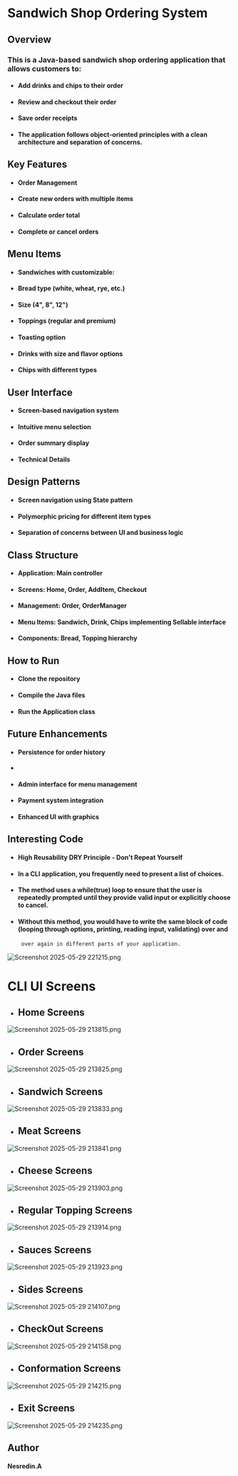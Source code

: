 # Sandwich Shop Ordering System
## Overview
### This is a Java-based sandwich shop ordering application that allows customers to:

- #### Add drinks and chips to their order

- #### Review and checkout their order

- #### Save order receipts

- #### The application follows object-oriented principles with a clean architecture and separation of concerns.

## Key Features
- #### Order Management

- #### Create new orders with multiple items

- #### Calculate order total

- #### Complete or cancel orders

## Menu Items
- #### Sandwiches with customizable:

- #### Bread type (white, wheat, rye, etc.)

- #### Size (4", 8", 12")

- #### Toppings (regular and premium)

- #### Toasting option

- #### Drinks with size and flavor options

- #### Chips with different types

## User Interface
- #### Screen-based navigation system

- #### Intuitive menu selection

- #### Order summary display

- #### Technical Details
## Design Patterns
- #### Screen navigation using State pattern

- #### Polymorphic pricing for different item types

- #### Separation of concerns between UI and business logic

## Class Structure
- #### Application: Main controller

- #### Screens: Home, Order, AddItem, Checkout

- ####  Management: Order, OrderManager

- #### Menu Items: Sandwich, Drink, Chips implementing Sellable interface

- #### Components: Bread, Topping hierarchy

## How to Run
- #### Clone the repository

- #### Compile the Java files

- #### Run the Application class

## Future Enhancements
- #### Persistence for order history
- 
- #### Admin interface for menu management

- #### Payment system integration

- #### Enhanced UI with graphics


## Interesting Code
- #### High Reusability DRY Principle - Don't Repeat Yourself

- #### In a CLI application, you frequently need to present a list of choices. 

- #### The method uses a while(true) loop to ensure that the user is repeatedly prompted until they provide valid input or explicitly choose to cancel.

- #### Without this method, you would have to write the same block of code (looping through options, printing, reading input, validating) over and
       over again in different parts of your application.
![Screenshot 2025-05-29 221215.png](Screenshot/Screenshot%202025-05-29%20221215.png)


# CLI UI Screens

- ## Home Screens
![Screenshot 2025-05-29 213815.png](Screenshot/Screenshot%202025-05-29%20213815.png)

- ## Order Screens
![Screenshot 2025-05-29 213825.png](Screenshot/Screenshot%202025-05-29%20213825.png)

- ## Sandwich Screens
![Screenshot 2025-05-29 213833.png](Screenshot/Screenshot%202025-05-29%20213833.png)

- ## Meat Screens

![Screenshot 2025-05-29 213841.png](Screenshot/Screenshot%202025-05-29%20213841.png)


- ## Cheese Screens
![Screenshot 2025-05-29 213903.png](Screenshot/Screenshot%202025-05-29%20213903.png)


- ## Regular Topping Screens

![Screenshot 2025-05-29 213914.png](Screenshot/Screenshot%202025-05-29%20213914.png)

- ## Sauces Screens

![Screenshot 2025-05-29 213923.png](Screenshot/Screenshot%202025-05-29%20213923.png)


- ## Sides Screens

![Screenshot 2025-05-29 214107.png](Screenshot/Screenshot%202025-05-29%20214107.png)

- ## CheckOut Screens

![Screenshot 2025-05-29 214158.png](Screenshot/Screenshot%202025-05-29%20214158.png)


- ## Conformation Screens


![Screenshot 2025-05-29 214215.png](Screenshot/Screenshot%202025-05-29%20214215.png)


- ## Exit Screens

![Screenshot 2025-05-29 214235.png](Screenshot/Screenshot%202025-05-29%20214235.png)


## Author
#### Nesredin.A